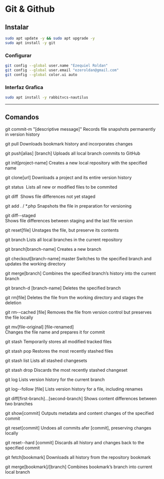 # Git & Github

## Instalar
```BASH
sudo apt update -y && sudo apt upgrade -y
sudo apt install -y git
```

### Configurar
```BASH
git config --global user.name "Ezequiel Roldan"
git config --global user.email "ezeroldan@gmail.com"
git config --global color.ui auto
```

### Interfaz Grafica
```BASH
sudo apt install -y rabbitvcs-nautilus
```
---

## Comandos

git commit-m "[descriptive message]"
Records file snapshots permanently in version history  

git pull
Downloads bookmark history and incorporates changes  

git push[alias] [branch]
Uploads all local branch commits to GitHub  

git init[project-name]
Creates a new local repository with the specified name

git clone[url]
Downloads a project and its entire version history

git status 
Lists all new or modified files to be commited

git diff 
Shows file differences not yet staged

git add . / *.php
Snapshots the file in preparation for versioning

git diff--staged  
Shows file differences between staging and the last file version

git reset[file]
Unstages the file, but preserve its contents

git branch
Lists all local branches in the current repository

git branch[branch-name]
Creates a new branch  

git checkout[branch-name] master
Switches to the specified branch and updates the working directory  

git merge[branch]
Combines the specified branch’s history into the current branch  

git branch-d [branch-name]
Deletes the specified branch  

git rm[file]
Deletes the file from the working directory and stages the deletion  

git rm--cached [file]
Removes the file from version control but preserves the file locally  

git mv[file-original] [file-renamed]  
Changes the file name and prepares it for commit  

git stash
Temporarily stores all modified tracked files  

git stash pop
Restores the most recently stashed files  

git stash list
Lists all stashed changesets  

git stash drop
Discards the most recently stashed changeset  

git log
Lists version history for the current branch  

git log--follow [file]
Lists version history for a file, including renames  

git diff[first-branch]...[second-branch]
Shows content differences between two branches  

git show[commit]
Outputs metadata and content changes of the specified commit  

git reset[commit]
Undoes all commits afer [commit], preserving changes locally  

git reset--hard [commit]
Discards all history and changes back to the specified commit

git fetch[bookmark]
Downloads all history from the repository bookmark

git merge[bookmark]/[branch]
Combines bookmark’s branch into current local branch  
